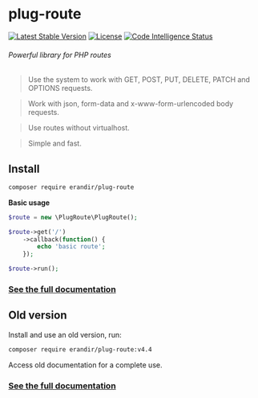# plug-route

[![Latest Stable Version](https://poser.pugx.org/erandir/plug-route/version)](https://packagist.org/packages/erandir/plug-route)
[![License](https://poser.pugx.org/erandir/plug-route/license)](https://packagist.org/packages/erandir/plug-route)
[![Code Intelligence Status](https://scrutinizer-ci.com/g/erandirjunior/plug-route/badges/code-intelligence.svg?b=master)](https://scrutinizer-ci.com/code-intelligence)
<!--[![Scrutinizer Code Quality](https://scrutinizer-ci.com/g/erandirjunior/plug-route/badges/quality-score.png?b=master)](https://scrutinizer-ci.com/g/erandirjunior/plug-route/?branch=master)
[![Build Status](https://scrutinizer-ci.com/g/erandirjunior/plug-route/badges/build.png?b=master)](https://scrutinizer-ci.com/g/erandirjunior/plug-route/build-status/master)-->

###### Powerful library for PHP routes

> Use the system to work with GET, POST, PUT, DELETE, PATCH and OPTIONS requests.

> Work with json, form-data and x-www-form-urlencoded body requests.

> Use routes without virtualhost.

> Simple and fast.

## Install
```bash
composer require erandir/plug-route
```

**Basic usage**

```php
$route = new \PlugRoute\PlugRoute();

$route->get('/')
    ->callback(function() {
        echo 'basic route';
    });

$route->run();
```

### <a href="https://github.com/erandirjunior/plug-route/blob/master/doc/installation.md">See the full documentation</a>


## Old version
Install and use an old version, run:
```bash
composer require erandir/plug-route:v4.4
```

Access old documentation for a complete use.
### <a href="https://github.com/erandirjunior/plug-route/blob/master/doc/old/installation.md">See the full documentation</a>
